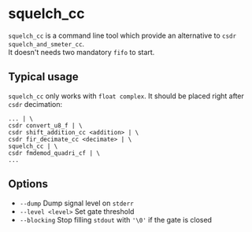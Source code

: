 squelch_cc
====

`squelch_cc` is a command line tool which provide an alternative to `csdr squelch_and_smeter_cc`.  
It doesn't needs two mandatory `fifo` to start.

Typical usage
-------------

`squelch_cc` only works with `float complex`. It should be placed right after `csdr` decimation:
```
... | \
csdr convert_u8_f | \
csdr shift_addition_cc <addition> | \
csdr fir_decimate_cc <decimate> | \
squelch_cc | \
csdr fmdemod_quadri_cf | \
...
```

Options
-------

* `--dump` Dump signal level on `stderr`  
* `--level <level>` Set gate threshold  
* `--blocking` Stop filling `stdout` with `'\0'` if the gate is closed
